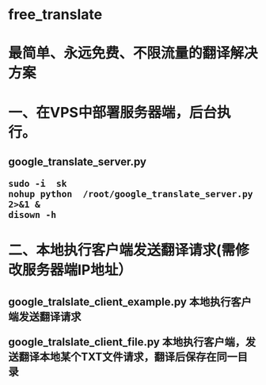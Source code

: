 # free_translate
<h1>最简单、永远免费、不限流量的翻译解决方案</h1>

<h1>一、在VPS中部署服务器端，后台执行。</h1>
<h2>
google_translate_server.py  

```
sudo -i  sk   
nohup python  /root/google_translate_server.py  2>&1 &
disown -h
```
</h2>
<h1>二、本地执行客户端发送翻译请求(需修改服务器端IP地址）</h1>
<h2>
google_tralslate_client_example.py    本地执行客户端发送翻译请求

google_tralslate_client_file.py        本地执行客户端，发送翻译本地某个TXT文件请求，翻译后保存在同一目录

</h2>